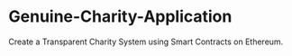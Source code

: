 # Genuine-Charity-Application
Create a Transparent Charity System using Smart Contracts on Ethereum.
